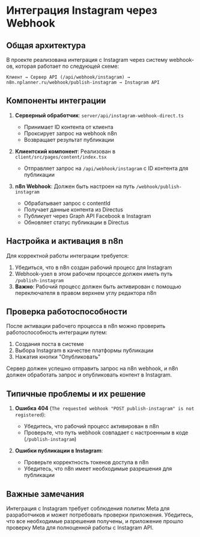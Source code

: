 # Интеграция Instagram через Webhook

## Общая архитектура

В проекте реализована интеграция с Instagram через систему webhook-ов, которая работает по следующей схеме:

```
Клиент → Сервер API (/api/webhook/instagram) → n8n.nplanner.ru/webhook/publish-instagram → Instagram API
```

## Компоненты интеграции

1. **Серверный обработчик**: `server/api/instagram-webhook-direct.ts`
   - Принимает ID контента от клиента
   - Проксирует запрос на webhook n8n
   - Возвращает результат публикации

2. **Клиентский компонент**: Реализован в `client/src/pages/content/index.tsx`
   - Отправляет запрос на `/api/webhook/instagram` с ID контента для публикации

3. **n8n Webhook**: Должен быть настроен на путь `/webhook/publish-instagram`
   - Обрабатывает запрос с contentId
   - Получает данные контента из Directus
   - Публикует через Graph API Facebook в Instagram
   - Обновляет статус публикации в Directus

## Настройка и активация в n8n

Для корректной работы интеграции требуется:

1. Убедиться, что в n8n создан рабочий процесс для Instagram
2. Webhook-узел в этом рабочем процессе должен иметь путь `/publish-instagram`
3. **Важно**: Рабочий процесс должен быть активирован с помощью переключателя в правом верхнем углу редактора n8n

## Проверка работоспособности

После активации рабочего процесса в n8n можно проверить работоспособность интеграции путем:

1. Создания поста в системе
2. Выбора Instagram в качестве платформы публикации
3. Нажатия кнопки "Опубликовать"

Сервер должен успешно отправить запрос на n8n webhook, и n8n должен обработать запрос и опубликовать контент в Instagram.

## Типичные проблемы и их решение

1. **Ошибка 404** (`The requested webhook "POST publish-instagram" is not registered`):
   - Убедитесь, что рабочий процесс активирован в n8n
   - Проверьте, что путь webhook совпадает с настроенным в коде (`/publish-instagram`)

2. **Ошибки публикации в Instagram**:
   - Проверьте корректность токенов доступа в n8n
   - Убедитесь, что n8n имеет необходимые разрешения для публикации

## Важные замечания

Интеграция с Instagram требует соблюдения политик Meta для разработчиков и может потребовать проверки приложения. Убедитесь, что все необходимые разрешения получены, и приложение прошло проверку Meta для полноценной работы с Instagram API.